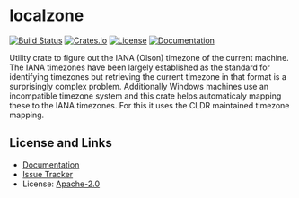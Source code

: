 # localzone

[![Build Status](https://github.com/mitsuhiko/localzone/workflows/Tests/badge.svg?branch=main)](https://github.com/mitsuhiko/localzone/actions?query=workflow%3ATests)
[![Crates.io](https://img.shields.io/crates/d/localzone.svg)](https://crates.io/crates/localzone)
[![License](https://img.shields.io/github/license/mitsuhiko/localzone)](https://github.com/mitsuhiko/localzone/blob/main/LICENSE)
[![Documentation](https://docs.rs/localzone/badge.svg)](https://docs.rs/localzone)

Utility crate to figure out the IANA (Olson) timezone of the current machine.
The IANA timezones have been largely established as the standard for
identifying timezones but retrieving the current timezone in that format is a
surprisingly complex problem.  Additionally Windows machines use an
incompatible timezone system and this crate helps automaticaly mapping these to
the IANA timezones.  For this it uses the CLDR maintained timezone mapping.

## License and Links

- [Documentation](https://docs.rs/localzone/)
- [Issue Tracker](https://github.com/mitsuhiko/localzone/issues)
- License: [Apache-2.0](https://github.com/mitsuhiko/localzone/blob/main/LICENSE)


